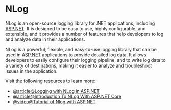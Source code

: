 # NLog

NLog is an open-source logging library for .NET applications, including [ASP.NET](http://ASP.NET). It is designed to be easy to use, highly configurable, and extensible, and it provides a number of features that help developers to log and analyze data in their applications.

NLog is a powerful, flexible, and easy-to-use logging library that can be used in [ASP.NET](http://ASP.NET) applications to provide detailed log data. It allows developers to easily configure their logging pipeline, and to write log data to a variety of destinations, making it easier to analyze and troubleshoot issues in the application.

Visit the following resources to learn more:

- [@article@Logging with NLog in ASP.NET](https://codewithmukesh.com/blog/logging-with-nlog-in-aspnet-core/)
- [@article@Introduction To NLog With ASP.NET Core](https://www.c-sharpcorner.com/article/introduction-to-nlog-with-asp-net-core2/)
- [@video@Tutorial of Nlog with ASP.NET](https://www.youtube.com/watch?v=PnlxRmHg0lU)